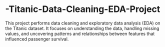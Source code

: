 # -Titanic-Data-Cleaning-EDA-Project
This project performs data cleaning and exploratory data analysis (EDA) on the Titanic dataset. It focuses on understanding the data, handling missing values, and uncovering patterns and relationships between features that influenced passenger survival.

